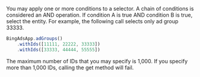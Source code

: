 You may apply one or more conditions to a selector. A chain of conditions is considered an AND operation. If condition A is true AND condition B is true, select the entity. For example, the following call selects only ad group 33333.

```javascript
BingAdsApp.adGroups()
    .withIds([11111, 22222, 33333])
    .withIds([33333, 44444, 55555])
```

The maximum number of IDs that you may specify is 1,000. If you specify more than 1,000 IDs, calling the get method will fail.